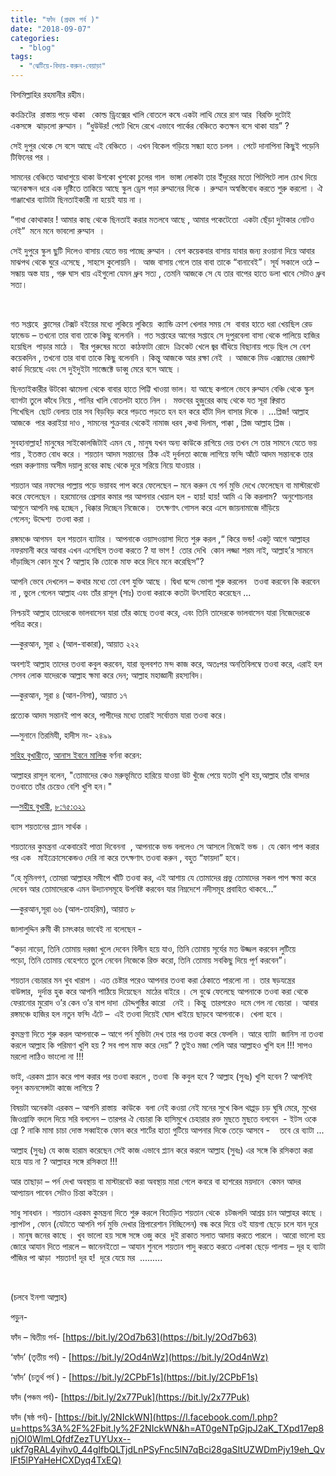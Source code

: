```yaml
---
title: "ফাঁদ (প্রথম পর্ব )"
date: "2018-09-07"
categories: 
  - "blog"
tags: 
  - "ঝেটিয়ে-বিদায়-করুন-বেয়াড়া"
---
```


বিসমিল্লাহির রহমানীর রহীম।

কংক্রিটের  রাস্তায় পড়ে থাকা   কোল্ড ড্রিংক্সের খালি বোতলে কষে একটা লাথি মেরে রাগ আর  বিরক্তি দুটোই একসঙ্গে  ঝাড়লো রুম্মান । “ধুউউর! পেটে খিদে রেখে এভাবে পার্কের বেঞ্চিতে কতক্ষন বসে থাকা যায়” ?

সেই দুপুর থেকে সে বসে আছে এই বেঞ্চিতে । এখন বিকেল গড়িয়ে সন্ধ্যা হতে চলল । পেটে দানাপিনা কিছুই পড়েনি টিফিনের পর ।

সামনের বেঞ্চিতে আধাশুয়ে থাকা উশকো খুশকো চুলের গাল  ভাঙ্গা লোকটা তার ইঁদুরের মতো পিটপিটে লাল চোখ দিয়ে অনেকক্ষন ধরে এক দৃষ্টিতে তাকিয়ে আছে স্কুল ড্রেস পড়া রুম্মানের দিকে । রুম্মান অস্বস্তিবোধ করতে শুরু করলো । ঐ গাঞ্জাখোর ব্যাটাটা ছিনতাইকারী না হয়েই যায় না ।

“গাধা কোথাকার ! আমার কাছ থেকে ছিনতাই করার মতলবে আছে , আমার পকেটেতো  একটা ছেঁড়া দুটাকার নোটও নেই”  মনে মনে ভাবলো রুম্মান  ।

সেই দুপুরে স্কুল ছুটি দিলেও বাসায় যেতে ভয় পাচ্ছে রুম্মান । বেশ কয়েকবার বাসায় যাবার জন্য রওয়ানা দিয়ে আবার মাঝপথ থেকে ঘুরে এসেছে , সাহসে কুলোয়নি ।  আজ বাসায় গেলে তার বাবা তাকে “বানাবেই”। সূর্য সকালে ওঠে – সন্ধায় অস্ত যায় , গরু ঘাস খায় এইগুলো যেমন ধ্রুব সত্য , তেমনি আজকে সে যে তার বাপের হাতে ডলা খাবে সেটাও ধ্রুব সত্য।

 

গত সপ্তাহে  ক্লাসের টেক্সট বইয়ের মধ্যে লুকিয়ে লুকিয়ে  ক্যান্ডি ক্রাশ খেলার সময় সে  বাবার হাতে ধরা খেয়ছিল রেড হ্যান্ডেড – তখনো তার বাবা তাকে কিছু বলেননি । গত সপ্তাহের আগের সপ্তাহে সে দুপুরবেলা বাসা থেকে পালিয়ে হাজির হয়েছিল  পাড়ার মাঠে ।  বীর পুরুষের মতো  কাঠফাটা রোদে  ক্রিকেট খেলে জ্বর বাঁধিয়ে বিছানায় পড়ে ছিল সে বেশ কয়েকদিন , তখনো তার বাবা তাকে কিছু বলেননি । কিন্তু আজকে আর রক্ষা নেই  । আজকে মিড এক্সামের রেজাল্ট কার্ড দিয়েছে এবং সে দুইদুইটা সাব্জেক্টে ডাব্বু মেরে বসে আছে ।

ছিনতাইকারীর উটকো ঝামেলা থেকে বাবার হাতে পিট্টি খাওয়া ভাল। যা আছে কপালে ভেবে রুম্মান বেঞ্চি থেকে স্কুল ব্যাগটা তুলে কাঁধে নিয়ে , পানির খালি বোতলটা হাতে নিল ।  মক্তবের হুজুরের কাছ থেকে যত সূরা ক্বিরাত শিখেছিল  ছোট বেলায় তার সব বিড়বিড় করে পড়তে পড়তে হন হন করে হাঁটা দিল বাসার দিকে । ...প্লিজ! আল্লাহ আজকে  পার করাইয়া দাও , সামনের শুক্রবার থেকেই নামাজ ধরব ,কথা দিলাম, পাক্কা , প্লিজ আল্লাহ প্লিজ ।

সুবহানাল্লাহ! মানুষের সাইকোলজিটাই এমন যে , মানুষ যখন অন্য কাউকে রাগিয়ে দেয় তখন সে তার সামনে যেতে ভয় পায় , ইতস্তত বোধ করে । শয়তান আদম সন্তানের  ঠিক এই দুর্বলতা কাজে লাগিয়ে ফন্দি আঁটে আদম সন্তানকে তার পরম করুণাময় অসীম দয়ালু রবের কাছ থেকে দূরে সরিয়ে নিয়ে যাওয়ার ।

শয়তান আর নফসের পাল্লায় পড়ে ভয়াবহ পাপ করে ফেলেছেন – মনে করুন যে পর্ন মুভি দেখে ফেলেছেন বা মাস্টারবেট করে ফেলেছেন । হরমোনের প্রেসার কমার পর আপনার খেয়াল হল - হায়! হায়! আমি এ কি করলাম?  অনুশোচনার আগুনে আপনি দগ্ধ হচ্ছেন , ধিক্কার দিচ্ছেন নিজেকে।  তৎক্ষণাৎ গোসল করে এসে জায়নামাজে দাঁড়িয়ে গেলেন; উদ্দেশ্য  তওবা করা ।

রঙ্গমঞ্চে আগমন  হল শয়তান ব্যাটার । আপনাকে ওয়াসওয়াসা দিতে শুরু করল ,“ কিরে ভন্ড! একটু আগে আল্লাহর নফরমানী করে আবার এখন এসেছিস তওবা করতে ? যা ভাগ !  তোর দেখি  কোন লজ্জা শরম নাই, আল্লাহ’র সামনে দাঁড়াচ্ছিস কোন মুখে ? আল্লাহ কি তোকে মাফ করে দিবে মনে করেছিস”?

আপনি ভেবে দেখলেন – কথার মধ্যে তো বেশ যুক্তি আছে । দ্বিধা দ্বন্দে ভোগা শুরু করলেন   তওবা করবেন কি করবেন না , ভুলে গেলেন আল্লাহ এবং তাঁর রাসূল (সাঃ) তওবা করাকে কতটা উৎসাহিত করেছেন ...

নিশ্চয়ই আল্লাহ তাদেরকে ভালবাসেন যারা তাঁর কাছে তওবা করে, এবং তিনি তাদেরকে ভালবাসেন যারা নিজেদেরকে পবিত্র করে।

—কুরআন, সূরা ২ (আল-বাকারা), আয়াত ২২২

অবশ্যই আল্লাহ তাদের তওবা কবুল করবেন, যারা ভূলবশত মন্দ কাজ করে, অতঃপর অনতিবিলম্বে তওবা করে, এরাই হল সেসব লোক যাদেরকে আল্লাহ ক্ষমা করে দেন; আল্লাহ মহাজ্ঞানী রহস্যবিদ।

—কুরআন, সূরা ৪ (আন-নিসা), আয়াত ১৭

প্রত্যেক আদম সন্তানই পাপ করে, পাপীদের মধ্যে তারাই সর্বোত্তম যারা তওবা করে।

—সুনানে তিরমিযী, হাদীস নং- ২৪৯৯

[সহিহ বুখারী](https://bn.wikipedia.org/wiki/%E0%A6%B8%E0%A6%B9%E0%A6%BF%E0%A6%B9_%E0%A6%AC%E0%A7%81%E0%A6%96%E0%A6%BE%E0%A6%B0%E0%A7%80)তে, [আনাস ইবনে মালিক](https://bn.wikipedia.org/wiki/%E0%A6%86%E0%A6%A8%E0%A6%BE%E0%A6%B8_%E0%A6%87%E0%A6%AC%E0%A6%A8%E0%A7%87_%E0%A6%AE%E0%A6%BE%E0%A6%B2%E0%A6%BF%E0%A6%95) বর্ণনা করেন:

আল্লাহর রাসূল বলেন, "তোমাদের কেও মরুভূমিতে হারিয়ে যাওয়া উট খুঁজে পেয়ে যতটা খুশি হয়,আল্লাহ তাঁর বান্দার তওবাতে তাঁর চেয়েও বেশি খুশি হন।"

—[সহীহ বুখারী](https://bn.wikipedia.org/wiki/%E0%A6%B8%E0%A6%B9%E0%A7%80%E0%A6%B9_%E0%A6%AC%E0%A7%81%E0%A6%96%E0%A6%BE%E0%A6%B0%E0%A7%80), [৮:৭৫:৩২১](http://www.usc.edu/org/cmje/religious-texts/hadith/bukhari/075-sbt.php#008.075.321)

ব্যাস শয়তানের প্ল্যান সার্থক ।

শয়তানের কুমন্ত্রনা একেবারেই পাত্তা দিবেননা  , আপনাকে ভন্ড বললেও সে আসলে নিজেই ভন্ড । যে কোন পাপ করার পর এক   মাইক্রোসেকেন্ডও দেরি না করে তৎক্ষণাৎ তওবা করুন , বহুত “ফায়দা” হবে।

“হে মুমিনগণ, তোমরা আল্লাহর সমীপে খাঁটি তওবা কর, এই আশায় যে তোমাদের প্রভু তোমাদের সকল পাপ ক্ষমা করে দেবেন আর তোমাদেরকে এমন উদ্যানসমূহে উপবিষ্ট করবেন যার নিম্নদেশে নদীসমূহ প্রবাহিত থাকবে...”

—কুরআন,সূরা ৬৬ (আল-তাহরিম), আয়াত ৮

জালালুদ্দিন রুমী কী চমৎকার ভাবেই না বলেছেন -

“কড়া নাড়ো, তিনি তোমায় দরজা খুলে দেবেন বিলীন হয়ে যাও, তিনি তোমায় সূর্যের মত উজ্জল করবেন লুটিয়ে পড়ো, তিনি তোমায় বেহেশতে তুলে নেবেন নিজেকে রিক্ত করো, তিনি তোমায় সবকিছু দিয়ে পূর্ণ করবেন”।

শয়তান বেচারার মন খুব খারাপ । এত চেষ্টার পরেও আপনার তওবা করা ঠেকাতে পারলো না । তার ষড়যন্ত্রের বাউন্সার,  দুর্দান্ত হুক করে আপনি পাঠিয়ে দিয়েছেন  মাঠের বাইরে । সে বুঝে ফেলেছে আপনাকে তওবা করা থেকে ফেরানোর মুরোদ ও’র কেন ও’র বাপ দাদা  চৌদ্দগুষ্ঠির কারো   নেই । কিন্তু  তারপরেও  দমে গেল না বেচারা । আবার রঙ্গমঞ্চে হাজির হল নতুন ফন্দি এঁটে –  এই তওবা দিয়েই ঘোল খাইয়ে ছাড়বে আপনাকে।  খেলা হবে ।

কুমন্ত্রণা দিতে শুরু করল আপনাকে – আগে পর্ন মুভিটা দেখ তার পর তওবা করে ফেললি । আরে ব্যাটা  জানিস না তওবা করলে আল্লাহ কি পরিমাণ খুশি হয় ? সব পাপ মাফ করে দেয়” ? তুইও মজা পেলি আর আল্লাহও খুশি হল !!! সাপও মরলো লাঠিও ভাংলো না !!!

ভাই, এরকম প্ল্যান করে পাপ করার পর তওবা করলে , তওবা  কি কবুল হবে ? আল্লাহ (সুবঃ) খুশি হবেন ? আপনিই বলুন কমনসেন্সটা কাজে লাগিয়ে ?

বিষয়টা অনেকটা এরকম – আপনি রাস্তায়  কাউকে  বলা নেই কওয়া নেই মনের সুখে কিল থাপ্পড় চড় ঘুষি মেরে, মুখের জিওগ্রাফি বদলে দিয়ে সরি বললেন – তারপর ঐ বেচারা কি হাসিমুখে চেহারার রক্ত মুছতে মুছতে বলবেন  - ইটস ওকে ব্রো ? নাকি মামা চাচা দোস্ত সব্বাইকে ফোন করে শার্টের হাতা গুটিয়ে আপনার দিকে তেড়ে আসবে -    তবে রে ব্যাটা ...

আল্লাহ (সুবঃ) যে কাজ হারাম করেছেন সেই কাজ এভাবে প্ল্যান করে করলে আল্লাহ (সুবঃ) এর সঙ্গে কি রসিকতা করা হয়ে যায় না ? আল্লাহর সঙ্গে রসিকতা !!!

আর তাছাড়া – পর্ন দেখা অবস্থায় বা মাস্টারবেট করা অবস্থায় মারা গেলে কবরে বা হাশরের ময়দানে  কেমন আদর আপ্যায়ন পাবেন সেটাও চিন্তা কইরেন ।

সাধু সাবধান । শয়তান এরকম কুমন্ত্রনা দিতে শুরু করলে বিতাড়িত শয়তান থেকে  চটজলদি আশ্রয় চান আল্লাহর কাছে । ল্যাপটপ , ফোন (যেটাতে আপনি পর্ন মুভি দেখার প্রিপারেশান নিচ্ছিলেন) বন্ধ করে দিয়ে ওই যায়গা ছেড়ে চলে যান দূরে । মানুষ জনের কাছে । খুব ভালো হয় সঙ্গে সঙ্গে ওজু করে  দুই রাকাত সলাত আদায় করতে পারলে । আরো ভালো হয় জোরে আযান দিতে পারলে – জানেনইতো – আযান শুনলে শয়তান পাদু করতে করতে এলাকা ছেড়ে পালায় – দূর হ ব্যাটা পাঁজির পা ঝাড়া  শয়তান! দূর হ!  দূরে যেয়ে মর  .........

 

(চলবে ইনশা আল্লাহ)

পড়ুন-

ফাঁদ – দ্বিতীয় পর্ব- [https://bit.ly/2Od7b63](https://bit.ly/2Od7b63)

‘ফাঁদ’ (তৃতীয় পর্ব) - [https://bit.ly/2Od4nWz](https://bit.ly/2Od4nWz)

‘ফাঁদ’ (চতুর্থ পর্ব ) - [https://bit.ly/2CPbF1s](https://bit.ly/2CPbF1s)

ফাঁদ (পঞ্চম পর্ব)- [https://bit.ly/2x77Puk](https://bit.ly/2x77Puk)

ফাঁদ (ষষ্ঠ পর্ব)- [https://bit.ly/2NIckWN](https://l.facebook.com/l.php?u=https%3A%2F%2Fbit.ly%2F2NIckWN&h=AT0geNTpGjpJ2aK_TXpd17ep8njOI0WlmLQfdfZezTUYUxx--ukf7gRAL4yihv0_44gIfbQLTjdLnPSyFnc5lN7qBci28gaSItUZWDmPjy19eh_QvlFt5lPYaHeHCXDyq4TxEQ)
